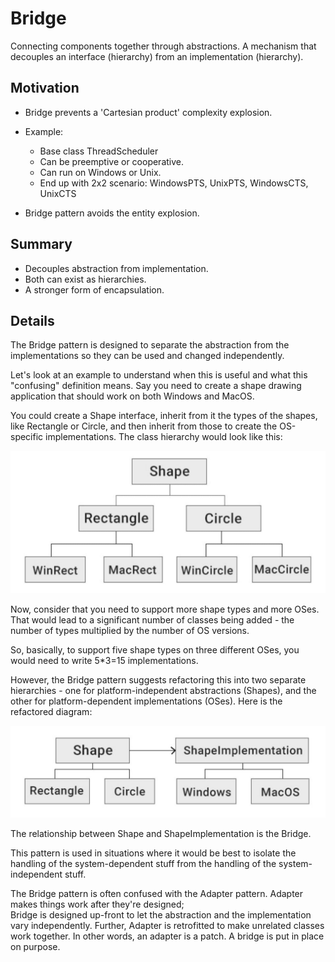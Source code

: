 # Bridge

Connecting components together through abstractions.
A mechanism that decouples an interface (hierarchy) from an implementation (hierarchy).

## Motivation

- Bridge prevents a 'Cartesian product' complexity explosion.
- Example:

  - Base class ThreadScheduler
  - Can be preemptive or cooperative.
  - Can run on Windows or Unix.
  - End up with 2x2 scenario: WindowsPTS, UnixPTS, WindowsCTS, UnixCTS

- Bridge pattern avoids the entity explosion.

## Summary

- Decouples abstraction from implementation.
- Both can exist as hierarchies.
- A stronger form of encapsulation.

## Details

The Bridge pattern is designed to separate the abstraction from the implementations so they can be used and changed independently.

Let's look at an example to understand when this is useful and what this "confusing" definition means.
Say you need to create a shape drawing application that should work on both Windows and MacOS.

You could create a Shape interface, inherit from it the types of the shapes, like Rectangle or Circle, and then inherit from those to create the OS-specific implementations.
The class hierarchy would look like this:

![](./images/bridge-1.jpeg)

Now, consider that you need to support more shape types and more OSes. That would lead to a significant number of classes being added - the number of types multiplied by the number of OS versions.

So, basically, to support five shape types on three different OSes, you would need to write 5\*3=15 implementations.

However, the Bridge pattern suggests refactoring this into two separate hierarchies - one for platform-independent abstractions (Shapes), and the other for platform-dependent implementations (OSes).
Here is the refactored diagram:

![](./images/bridge-2.jpeg)

The relationship between Shape and ShapeImplementation is the Bridge.

This pattern is used in situations where it would be best to isolate the handling of the system-dependent stuff from the handling of the system-independent stuff.

The Bridge pattern is often confused with the Adapter pattern.
Adapter makes things work after they're designed;  
Bridge is designed up-front to let the abstraction and the implementation vary independently. Further, Adapter is retrofitted to make unrelated classes work together.
In other words, an adapter is a patch. A bridge is put in place on purpose.
